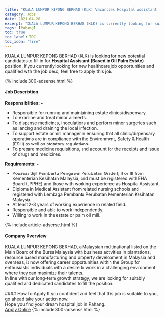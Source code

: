 ```yaml
---
title: "KUALA LUMPUR KEPONG BERHAD (KLK) Vacancies Hospital Assistant (Based in Oil Palm Estate)" 
category: Jobs 
date: 2021-04-20 
excerpt: "KUALA LUMPUR KEPONG BERHAD (KLK) is currently looking for suitable person to fill in the Hospital Assistant (Based in Oil Palm Estate) which positioned at Pahang" 
tags: [Pahang] 
toc: true 
toc_label: TOC 
toc_icon: "fire" 
--- 
```


<p>KUALA LUMPUR KEPONG BERHAD (KLK) is looking for new potential candidates to fill in for <b>Hospital Assistant (Based in Oil Palm Estate)</b> position. If you currently looking for new healthcare job opportunities and qualified with the job desc, feel free to apply this job.
</p>{% include 300-adsense.html %} 
<div><div><h4>Job Description</h4></div><div><div><span><div><div><strong>Responsibilities: -</strong></div><ul><li>Responsible for running and maintaining estate clinics/dispensary.</li><li>To examine and treat minor ailments.</li><li>To dispense medicines, inoculations and perform minor surgeries such as lancing and draining the local infection.</li><li>To support estate or mill manager in ensuring that all clinic/dispensary operations are in compliance with the Environment, Safety &amp; Health (ESH) as well as statutory regulations.</li><li>To prepare medicine requisitions, and account for the receipts and issue of drugs and medicines.</li></ul><div><strong>Requirements: -</strong></div><ul><li>Possess Sijil Pembantu Pengawai Perubatan Grade I, II or III from Kementerian Kesihatan Malaysia, and must be registered with EHA Board (LPPHE) and those with working experience as Hospital Assistant.</li><li>Diploma in Medical Assistant from related nursing schools and registered with Lembaga Pembantu Perubatan Kementerian Kesihatan Malaysia. .</li><li>At least 2-3 years of working experience in related field.&#160;</li><li>Responsible and able to work independently.</li><li>Willing to work in the estate or palm oil mill.</li></ul></div></span></div></div></div> 
{% include article-adsense.html %} 
<div><div><h4>Company Overview</h4></div><div><div><span><div><div>
	KUALA LUMPUR KEPONG BERHAD, a Malaysian multinational listed on the Main Board of the Bursa Malaysia with business activities in plantations, resource based manufacturing and property development in Malaysia and overseas, is now offering career opportunities within the Group for enthusiastic individuals with a desire to work in a challenging environment where they can maximize their talents.</div>
<div>
	In line with our long-term growth strategy, we are looking for suitably qualified and dedicated candidates to fill the position.<br>
	&#160;</div></div></span></div></div></div> 
#### How To Apply 
If you confident and feel that this job is suitable to you, go ahead take your action now. <br/> 
Hope you find your dream hospital job in Pahang. <br/> 
<a href="https://www.jobstreet.com.my/en/job/hospital-assistant-based-in-oil-palm-estate-4537646?jobId=jobstreet-my-job-4537646" class="btn btn--warning" target="_blank" rel="nofollow noopenner">Apply Online</a> 
{% include 300-adsense.html %} 